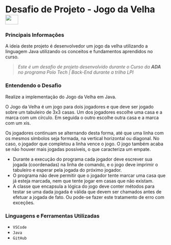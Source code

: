 # Desafio de Projeto - Jogo da Velha <img align="center" height="30" width="40" src="https://ada-site-frontend.s3.sa-east-1.amazonaws.com/home/header-logo.svg" />

### Principais Informações
A ideia deste projeto é desenvolvedor um jogo da velha utilizando a linguagem Java utilizando os conceitos e fundamentos aprendidos no curso. 

> _Este é um desafio de projeto desenvolvido durante o Curso da **ADA** no programa Polo Tech | Back-End durante a trilha LPI_


### Entendendo o Desafio 

Realize a implementação do Jogo da Velha em Java.

O Jogo da Velha é um jogo para dois jogadores e que deve ser 
jogado sobre um tabuleiro de 3x3 casas. Um dos jogadores escolhe 
uma casa e a marca com um círculo. Em seguida o outro escolhe outra
casa e a marca com um xis.

Os jogadores continuam se alternando desta forma, até que
uma linha com os mesmos símbolos seja formada, na vertical
horizontal ou diagonal. No caso, o jogador que completou a linha
vence o jogo. O jogo também acaba se não houver mais jogadas
possíveis, o que caracteriza um empate.

- Durante a execução do programa cada jogador deve escrever sua 
jogada (coordenadas) na linha de comando, e o jogo deve imprimir 
o tabuleiro e esperar pela jogada do próximo jogador.
- O programa não deve permitir que o jogador tente marcar uma casa 
que já esteja marcada, nem que tente jogar em casas que não existam.
- A classe que encapsula a lógica do jogo deve conter métodos para 
testar se uma dada jogada é válida que devem ser chamados antes de 
efetuar a jogada de fato. Ou pode-se fazer este tratamento de erro com exceções. 

### Linguagens e Ferramentas Utilizadas

- `VSCode`
- `Java`
- `GitHub`
